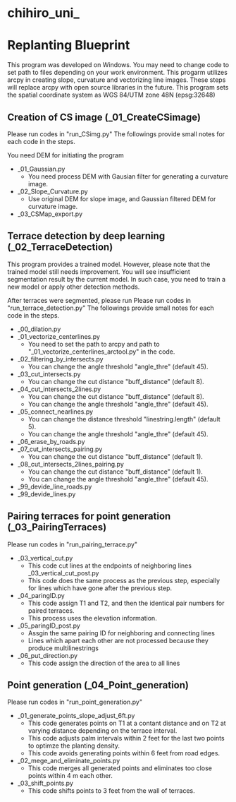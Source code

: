 # chihiro_uni_
# Replanting Blueprint
This program was developed on Windows.
You may need to change code to set path to files depending on your work environment.
This progarm utilizes arcpy in creating slope, curvature and vectorizing line images. These steps will replace arcpy with open source libraries in the future.
This program sets the spatial coordinate system as WGS 84/UTM zone 48N (epsg:32648)

## Creation of CS image (_01_CreateCSimage)
Please run codes in "run_CSimg.py"
The followings provide small notes for each code in the steps.

You need DEM for initiating the program
- _01_Gaussian.py
  * You need process DEM with Gausian filter for generating a curvature image.
- _02_Slope_Curvature.py
  * Use original DEM for slope image, and Gaussian filtered DEM for curvature image.
- _03_CSMap_export.py

## Terrace detection by deep learning (_02_TerraceDetection)
This program provides a trained model. However, please note that the trained model still needs improvement.
You will see insufficient segmentation result by the current model. In such case, you need to train a new model or apply other detection methods.

After terraces were segmented, please run Please run codes in "run_terrace_detection.py"
The followings provide small notes for each code in the steps.

- _00_dilation.py
- _01_vectorize_centerlines.py
  * You need to set the path to arcpy and path to "_01_vectorize_centerlines_arctool.py" in the code.
- _02_filtering_by_intersects.py
  * You can change the angle threshold "angle_thre" (default 45).
- _03_cut_intersects.py
  * You can change the cut distance "buff_distance" (default 8).
- _04_cut_intersects_2lines.py
  * You can change the cut distance "buff_distance" (default 8).
  * You can change the angle threshold "angle_thre" (default 45).
- _05_connect_nearlines.py
  * You can change the distance threshold "linestring.length" (default 5).
  * You can change the angle threshold "angle_thre" (default 45).
- _06_erase_by_roads.py
- _07_cut_intersects_pairing.py
  * You can change the cut distance "buff_distance" (default 1).
- _08_cut_intersects_2lines_pairing.py
  * You can change the cut distance "buff_distance" (default 1).
  * You can change the angle threshold "angle_thre" (default 45).
- _99_devide_line_roads.py
- _99_devide_lines.py

## Pairing terraces for point generation (_03_PairingTerraces)
Please run codes in "run_pairing_terrace.py"

- _03_vertical_cut.py
  * This code cut lines at the endpoints of neighboring lines
_03_vertical_cut_post.py
  * This code does the same process as the previous step, especially for lines which have gone after the previous step.
- _04_paringID.py
  * This code assign T1 and T2, and then the identical pair numbers for paired terraces.
  * This process uses the elevation information.
- _05_paringID_post.py
  * Assgin the same pairing ID for neighboring and connecting lines
  * Lines which apart each other are not processed because they produce multilinestrings
- _06_put_direction.py
  * This code assign the direction of the area to all lines

## Point generation (_04_Point_generation)
Please run codes in "run_point_generation.py"
- _01_generate_points_slope_adjust_6ft.py
  * This code generates points on T1 at a contant distance and on T2 at varying distance depending on the terrace interval.
  * This code adjusts palm intervals within 2 feet for the last two points to optimze the planting density.
  * This code avoids generating points within 6 feet from road edges.
- _02_mege_and_eliminate_points.py
  * This code merges all generated points and eliminates too close points within 4 m each other.
- _03_shift_points.py
  * This code shifts points to 3 feet from the wall of terraces.
